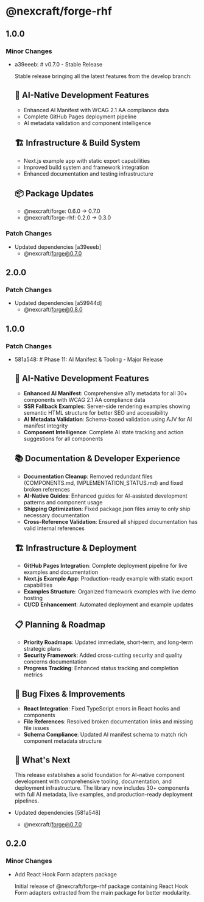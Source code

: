 # @nexcraft/forge-rhf

## 1.0.0

### Minor Changes

- a39eeeb: # v0.7.0 - Stable Release

  Stable release bringing all the latest features from the develop branch:

  ## 🤖 AI-Native Development Features
  - Enhanced AI Manifest with WCAG 2.1 AA compliance data
  - Complete GitHub Pages deployment pipeline
  - AI metadata validation and component intelligence

  ## 🏗️ Infrastructure & Build System
  - Next.js example app with static export capabilities
  - Improved build system and framework integration
  - Enhanced documentation and testing infrastructure

  ## 📦 Package Updates
  - @nexcraft/forge: 0.6.0 → 0.7.0
  - @nexcraft/forge-rhf: 0.2.0 → 0.3.0

### Patch Changes

- Updated dependencies [a39eeeb]
  - @nexcraft/forge@0.7.0

## 2.0.0

### Patch Changes

- Updated dependencies [a59944d]
  - @nexcraft/forge@0.8.0

## 1.0.0

### Patch Changes

- 581a548: # Phase 11: AI Manifest & Tooling - Major Release

  ## 🤖 AI-Native Development Features
  - **Enhanced AI Manifest**: Comprehensive a11y metadata for all 30+ components with WCAG 2.1 AA compliance data
  - **SSR Fallback Examples**: Server-side rendering examples showing semantic HTML structure for better SEO and accessibility
  - **AI Metadata Validation**: Schema-based validation using AJV for AI manifest integrity
  - **Component Intelligence**: Complete AI state tracking and action suggestions for all components

  ## 📚 Documentation & Developer Experience
  - **Documentation Cleanup**: Removed redundant files (COMPONENTS.md, IMPLEMENTATION_STATUS.md) and fixed broken references
  - **AI-Native Guides**: Enhanced guides for AI-assisted development patterns and component usage
  - **Shipping Optimization**: Fixed package.json files array to only ship necessary documentation
  - **Cross-Reference Validation**: Ensured all shipped documentation has valid internal references

  ## 🏗️ Infrastructure & Deployment
  - **GitHub Pages Integration**: Complete deployment pipeline for live examples and documentation
  - **Next.js Example App**: Production-ready example with static export capabilities
  - **Examples Structure**: Organized framework examples with live demo hosting
  - **CI/CD Enhancement**: Automated deployment and example updates

  ## 📋 Planning & Roadmap
  - **Priority Roadmaps**: Updated immediate, short-term, and long-term strategic plans
  - **Security Framework**: Added cross-cutting security and quality concerns documentation
  - **Progress Tracking**: Enhanced status tracking and completion metrics

  ## 🐛 Bug Fixes & Improvements
  - **React Integration**: Fixed TypeScript errors in React hooks and components
  - **File References**: Resolved broken documentation links and missing file issues
  - **Schema Compliance**: Updated AI manifest schema to match rich component metadata structure

  ## 🚀 What's Next

  This release establishes a solid foundation for AI-native component development with comprehensive tooling, documentation, and deployment infrastructure. The library now includes 30+ components with full AI metadata, live examples, and production-ready deployment pipelines.

- Updated dependencies [581a548]
  - @nexcraft/forge@0.7.0

## 0.2.0

### Minor Changes

- Add React Hook Form adapters package

  Initial release of @nexcraft/forge-rhf package containing React Hook Form adapters extracted from the main package for better modularity.

